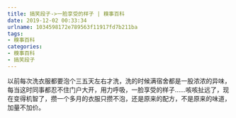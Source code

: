 ```yaml
---
title: 搞笑段子->一脸享受的样子 | 糗事百科
date: 2019-12-02 00:33:34
urlname: 1034598172e789563f11917fd7b211ba
tags: 
- 糗事百科
categories:
- 糗事百科
- 搞笑段子
---
```

以前每次洗衣服都要泡个三五天左右才洗，洗的时候满宿舍都是一股浓浓的异味，每当这时同事都忍不住门户大开，用力呼吸，一脸享受的样子……咳咳扯远了，现在变得机智了，攒一个多月的衣服只攒不泡，还是原来的配方，不是原来的味道，加量不加价。


